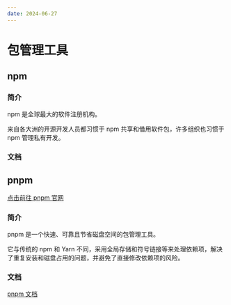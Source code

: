 ```yaml
---
date: 2024-06-27
---
```


# 包管理工具

## npm

<guide-link text="点击前往 npm 官网" src="https://www.npmjs.com/" />

### 简介

npm 是全球最大的软件注册机构。

来自各大洲的开源开发人员都习惯于 npm 共享和借用软件包，许多组织也习惯于 npm 管理私有开发。

### 文档

<guide-link text="npm 文档" src="https://docs.npmjs.com/" />

<guide-link text="npm 关于文档" src="https://docs.npmjs.com/about-npm" />

<guide-link text="npm 入门文档" src="https://docs.npmjs.com/getting-started" />

<guide-link text="npm 包和模块文档" src="https://docs.npmjs.com/packages-and-modules" />

<guide-link text="npm 集成文档" src="https://docs.npmjs.com/integrations" />

<guide-link text="npm 组织文档" src="https://docs.npmjs.com/organizations" />

<guide-link text="npm CLI 文档" src="https://docs.npmjs.com/cli/" />

## pnpm

[点击前往 pnpm 官网][pnpm]

### 简介

pnpm 是一个快速、可靠且节省磁盘空间的包管理工具。

它与传统的 npm 和 Yarn 不同，采用全局存储和符号链接等来处理依赖项，解决了重复安装和磁盘占用的问题，并避免了直接修改依赖项的风险。

### 文档

[pnpm 文档][pnpm 文档]

[pnpm]: https://pnpm.io/zh/
[pnpm 文档]: https://pnpm.io/zh/motivation
